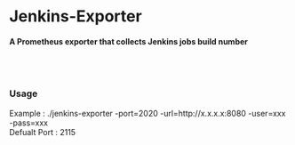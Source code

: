 # Jenkins-Exporter
<h4> A Prometheus exporter that collects Jenkins jobs build number </h4>
<br />
<br />
<h3> Usage </h3>
Example : ./jenkins-exporter -port=2020 -url=http://x.x.x.x:8080  -user=xxx -pass=xxx
<br />
Defualt Port : 2115
